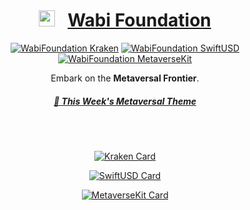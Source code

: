 <!-- markdownlint-configure-file {
  "MD013": {
    "code_blocks": false,
    "tables": false
  },
  "MD033": false,
  "MD041": false
} -->


<div align="center">

# <img width="26" src="https://wabi.foundation/images/author-image-wabi.png">&nbsp;&nbsp;&nbsp;[Wabi Foundation][wabi-foundation]


[![WabiFoundation Kraken][kraken-version-badge]][kraken-swiftpm]
[![WabiFoundation SwiftUSD][swiftusd-version-badge]][swiftusd-swiftpm]
[![WabiFoundation MetaverseKit][metaversekit-version-badge]][metaversekit-swiftpm]

Embark on the **Metaversal Frontier**.
<br/>

##### [🎵 This Week's Metaversal Theme][weekly-metaverse-themesong]

<br/>
<br/>

[![Kraken Card](https://github-readme-stats.vercel.app/api/pin/?username=wabiverse&repo=Kraken&show_icons=true&theme=shades-of-purple)](https://github.com/wabiverse/Kraken)

[![SwiftUSD Card](https://github-readme-stats.vercel.app/api/pin/?username=wabiverse&repo=SwiftUSD&show_icons=true&theme=cobalt)](https://github.com/wabiverse/SwiftUSD)

[![MetaverseKit Card](https://github-readme-stats.vercel.app/api/pin/?username=wabiverse&repo=MetaverseKit&show_icons=true&theme=radical)](https://github.com/wabiverse/MetaverseKit)

<br/>
<br/>

<!-- ![WabiFoundation (version)]() -->

[weekly-metaverse-themesong]: https://youtu.be/R0JFqo930BQ?si=phnBv9hhVg4Z2KCl

[wabi-foundation]: https://wabi.foundation
[wabi-foundation-logo]: https://wabi.foundation/bb9f48ae83c2718cc0f5.svg

[kraken-swiftpm]: https://swiftpackageindex.com/wabiverse/Kraken
[swiftusd-swiftpm]: https://swiftpackageindex.com/wabiverse/SwiftUSD
[metaversekit-swiftpm]: https://swiftpackageindex.com/wabiverse/MetaverseKit

[kraken-version-badge]: https://img.shields.io/badge/Kraken-v1.0.7-8A2BE2
[swiftusd-version-badge]: https://img.shields.io/badge/SwiftUSD-v23.11.34-3A82EF
[metaversekit-version-badge]: https://img.shields.io/badge/MetaverseKit-v1.7.1-EA538D
